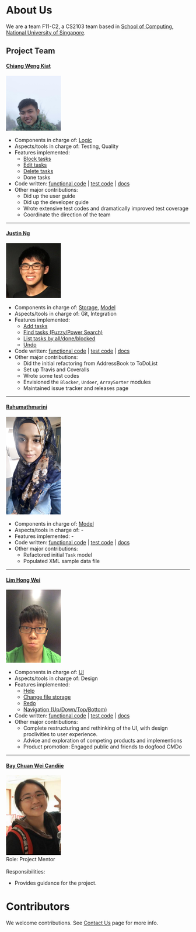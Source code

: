 <!-- @@author A0139661Y -->
# About Us

We are a team F11-C2, a CS2103 team based in [School of Computing, National University of Singapore](http://www.comp.nus.edu.sg).

## Project Team

#### [Chiang Weng Kiat](http://github.com/wengkiat) <br>
<img src="images/ChiangWengKiat.jpg" width="150"><br>

* Components in charge of: [Logic](https://github.com/CS2103AUG2016-F11-C2/main/blob/master/docs/DeveloperGuide.md#logic-component)
* Aspects/tools in charge of: Testing, Quality
* Features implemented:
    * [Block tasks](https://github.com/CS2103AUG2016-F11-C2/main/blob/master/docs/UserGuide.md#block-time-slots-likeaboss) 
    * [Edit tasks](https://github.com/CS2103AUG2016-F11-C2/main/blob/master/docs/UserGuide.md#edit-tasks-in-the-same-way)
    * [Delete tasks](https://github.com/CS2103AUG2016-F11-C2/main/blob/master/docs/UserGuide.md#delete-tasks-because-you-can)
    * Done tasks
* Code written: [functional code](https://github.com/CS2103AUG2016-F11-C2/main/blob/master/collated/main/A0141128R.md) | [test code](https://github.com/CS2103AUG2016-F11-C2/main/blob/master/collated/test/A0141128R.md) | [docs](https://github.com/CS2103AUG2016-F11-C2/main/blob/master/collated/docs/A0141128R.md)
* Other major contributions:
    * Did up the user guide
    * Did up the developer guide
    * Wrote extensive test codes and dramatically improved test coverage
    * Coordinate the direction of the team

-----

#### [Justin Ng](http://github.com/njyjn)
<img src="images/JustinNg.jpg" width="150"><br>

* Components in charge of: [Storage](https://github.com/CS2103AUG2016-F11-C2/main/blob/master/docs/DeveloperGuide.md#storage-component), [Model](https://github.com/CS2103AUG2016-F11-C2/main/blob/master/docs/DeveloperGuide.md#model-component)
* Aspects/tools in charge of: Git, Integration
* Features implemented:
    * [Add tasks](https://github.com/CS2103AUG2016-F11-C2/main/blob/master/docs/UserGuide.md#add-tasks-likeasiri)
    * [Find tasks (Fuzzy/Power Search)](https://github.com/CS2103AUG2016-F11-C2/main/blob/master/docs/UserGuide.md#find-tasks-with-power-search-wow)
    * [List tasks by all/done/blocked](https://github.com/CS2103AUG2016-F11-C2/main/blob/master/docs/UserGuide.md#list-them-all)
    * [Undo](https://github.com/CS2103AUG2016-F11-C2/main/blob/master/docs/UserGuide.md#undo-and-redo-your-last-action)
* Code written: [functional code](https://github.com/CS2103AUG2016-F11-C2/main/blob/master/collated/main/A0139661Y.md) | [test code](https://github.com/CS2103AUG2016-F11-C2/main/blob/master/collated/test/A0139661Y.md) | [docs](https://github.com/CS2103AUG2016-F11-C2/main/blob/master/collated/docs/A0139661Y.md)
* Other major contributions:
  * Did the initial refactoring from AddressBook to ToDoList
  * Set up Travis and Coveralls
  * Wrote some test codes
  * Envisioned the `Blocker`, `Undoer`, `ArraySorter` modules
  * Maintained issue tracker and releases page

-----
#### [Rahumathmarini](http://github.com/marinirah)
<img src="images/Rahumathmarini.jpg" width="150"><br>

* Components in charge of: [Model](https://github.com/CS2103AUG2016-F11-C2/main/blob/master/docs/DeveloperGuide.md#model-component)
* Aspects/tools in charge of: -
* Features implemented: -
* Code written: [functional code](https://github.com/CS2103AUG2016-F11-C2/main/blob/master/collated/main/A0138471A.md) | [test code](https://github.com/CS2103AUG2016-F11-C2/main/blob/master/collated/test/A0138471A.md) | [docs](https://github.com/CS2103AUG2016-F11-C2/main/blob/master/collated/docs/A0138471A.md)
* Other major contributions:
    * Refactored initial `Task` model
    * Populated XML sample data file

-----

#### [Lim Hong Wei](http://github.com/imhongw)
<img src="images/LimHongWei.jpg" width="150"><br>

* Components in charge of: [UI](https://github.com/CS2103AUG2016-F11-C2/main/blob/master/docs/DeveloperGuide.md#ui-component)
* Aspects/tools in charge of: Design
* Features implemented:
    * [Help](https://github.com/CS2103AUG2016-F11-C2/main/blob/master/docs/UserGuide.md#command-summary)
    * [Change file storage](https://github.com/CS2103AUG2016-F11-C2/main/blob/master/docs/UserGuide.md#storage-file-path-may-be-changed)
    * [Redo](https://github.com/CS2103AUG2016-F11-C2/main/blob/master/docs/UserGuide.md#undo-and-redo-your-last-action)
    * [Navigation (Up/Down/Top/Bottom)](https://github.com/CS2103AUG2016-F11-C2/main/blob/master/docs/UserGuide.md#up-and-down-top-and-bottom)
* Code written: [functional code](https://github.com/CS2103AUG2016-F11-C2/main/blob/master/collated/main/A0141006B.md) | [test code](https://github.com/CS2103AUG2016-F11-C2/main/blob/master/collated/test/A0141006B.md) | [docs](https://github.com/CS2103AUG2016-F11-C2/main/blob/master/collated/docs/A0141006B.md)
* Other major contributions:
    * Complete restructuring and rethinking of the UI, with design proclivities to user experience. 
    * Advice and exploration of competing products and implementions
    * Product promotion: Engaged public and friends to dogfood CMDo

-----

#### [Bay Chuan Wei Candiie](http://github.com/Candiie)
<img src="images/BayChuanWeiCandiie.png" width="150"><br>
Role: Project Mentor <br>  
Responsibilities:
* Provides guidance for the project.


# Contributors

We welcome contributions. See [Contact Us](ContactUs.md) page for more info.
